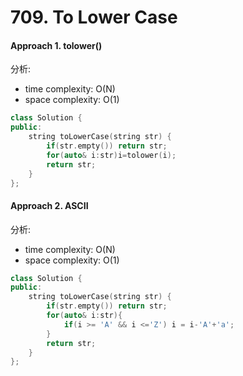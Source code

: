 # 709. To Lower Case
#### Approach 1. tolower()
分析:
- time complexity: O(N)
- space complexity: O(1)
```c++
class Solution {
public:
    string toLowerCase(string str) {
        if(str.empty()) return str;
        for(auto& i:str)i=tolower(i);
        return str;
    }
};
```

#### Approach 2. ASCII
分析:
- time complexity: O(N)
- space complexity: O(1)
```c++
class Solution {
public:
    string toLowerCase(string str) {
        if(str.empty()) return str;
        for(auto& i:str){
            if(i >= 'A' && i <='Z') i = i-'A'+'a';
        }
        return str;
    }
};
```
